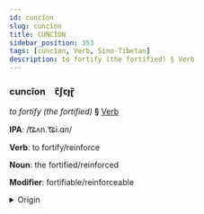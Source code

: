 ```yaml
---
id: cuncîon
slug: cuncîon
title: CUNCÎON
sidebar_position: 353
tags: [cuncîon, Verb, Sino-Tibetan]
description: to fortify (the fortified) § Verb
---
```


### cuncîon&emsp;<span kind="abugida">ꞇ̃ʃꞇɟɽ̃</span>

*to fortify (the fortified)* **§** [Verb](../../tags/Verb)

**IPA**: /t͡ɕʌn.ˈt͡ɕi.ɑn/

**Verb**: to fortify/reinforce

**Noun**: the fortified/reinforced

**Modifier**: fortifiable/reinforceable

<details>
    <summary>Origin</summary>
    Mandarin 增強 zēngqiáng /tsəŋ.tɕʰjaŋ/<br/>
    <em>Sino-Tibetan Language Family</em>
</details>